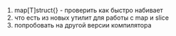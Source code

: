 1. map[T]struct{} - проверить как быстро набивает
2. что есть из новых утилит для работы с map и slice
3. попробовать на другой версии компилятора